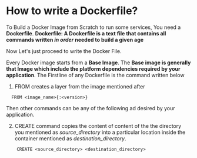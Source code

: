 
How to write a Dockerfile?
==========================

To Build a Docker Image from Scratch to run some services, You need a **Dockerfile**. 
**Dockerfile: A Dockerfile is a text file that contains all commands written *in order* needed to build a given age**

Now Let's just proceed to write the Docker File.

Every Docker image starts from a **Base Image**. The **Base image is generally that Image which include the platform dependencies required by your application**. The Firstline of any Dockerfile is the command written below

1. FROM creates a layer from the image mentioned after 
  ```
    FROM <image_name>{:<version>} 
  ```
Then other commands can be any of the following ad desired by your application.

2. CREATE command copies the content of content of the the directory you mentioned as *source_directory* into a particular location inside the container mentioned as *destination_directory*.

  ```
      CREATE <source_directory> <destination_directory>
  ```


